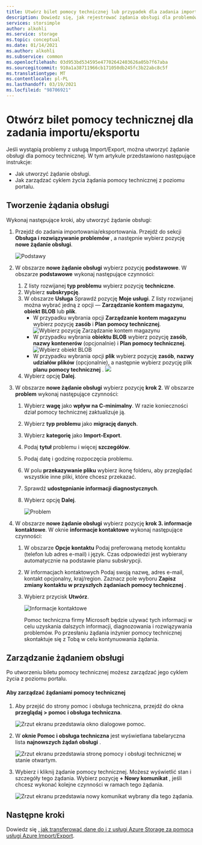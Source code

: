 ```yaml
---
title: Utwórz bilet pomocy technicznej lub przypadek dla zadania importu/eksportu platformy Azure | Microsoft Docs
description: Dowiedz się, jak rejestrować żądania obsługi dla problemów związanych z zadaniem importu/eksportu.
services: storsimple
author: alkohli
ms.service: storage
ms.topic: conceptual
ms.date: 01/14/2021
ms.author: alkohli
ms.subservice: common
ms.openlocfilehash: 03d953bd534595e47702642403626a05b7f67aba
ms.sourcegitcommit: 910a1a38711966cb171050db245fc3b22abc8c5f
ms.translationtype: MT
ms.contentlocale: pl-PL
ms.lasthandoff: 03/19/2021
ms.locfileid: "98706921"
---
```

# <a name="open-a-support-ticket-for-an-importexport-job"></a>Otwórz bilet pomocy technicznej dla zadania importu/eksportu

Jeśli wystąpią problemy z usługą Import/Export, można utworzyć żądanie obsługi dla pomocy technicznej. W tym artykule przedstawiono następujące instrukcje:

* Jak utworzyć żądanie obsługi.
* Jak zarządzać cyklem życia żądania pomocy technicznej z poziomu portalu.

## <a name="create-a-support-request"></a>Tworzenie żądania obsługi

Wykonaj następujące kroki, aby utworzyć żądanie obsługi:

1. Przejdź do zadania importowania/eksportowania. Przejdź do sekcji **Obsługa i rozwiązywanie problemów** , a następnie wybierz pozycję **nowe żądanie obsługi**.
     
    ![Podstawy](./media/storage-import-export-contact-microsoft-support/import-export-support1.png)
   
2. W obszarze **nowe żądanie obsługi** wybierz pozycję **podstawowe**. W obszarze **podstawowe** wykonaj następujące czynności:
    
    1. Z listy rozwijanej **typ problemu** wybierz pozycję **techniczne**.
    2. Wybierz **subskrypcję**.
    3. W obszarze **Usługa** Sprawdź pozycję **Moje usługi**. Z listy rozwijanej można wybrać jedną z opcji — **Zarządzanie kontem magazynu**, **obiekt BLOB** lub **plik**. 
        - W przypadku wybrania opcji **Zarządzanie kontem magazynu** wybierz pozycję **zasób** i **Plan pomocy technicznej**.
            ![Wybierz pozycję Zarządzanie kontem magazynu](./media/storage-import-export-contact-microsoft-support/import-export-support3.png)
        - W przypadku wybrania **obiektu BLOB** wybierz pozycję **zasób**, **nazwy kontenerów** (opcjonalnie) i **Plan pomocy technicznej**.
            ![Wybierz obiekt BLOB](./media/storage-import-export-contact-microsoft-support/import-export-support2.png)
        - W przypadku wybrania opcji **plik** wybierz pozycję **zasób**, **nazwy udziałów plików** (opcjonalnie), a następnie wybierz pozycję plik **planu pomocy technicznej** . ![](./media/storage-import-export-contact-microsoft-support/import-export-support4.png)
    4. Wybierz opcję **Dalej**.

3. W obszarze **nowe żądanie obsługi** wybierz pozycję **krok 2**. W obszarze **problem** wykonaj następujące czynności:
    
    1. Wybierz **wagę** jako **wpływ na C-minimalny**. W razie konieczności dział pomocy technicznej zaktualizuje ją.
    2. Wybierz **typ problemu** jako **migrację danych**.
    3. Wybierz **kategorię** jako **Import-Export**.
    4. Podaj **tytuł** problemu i więcej **szczegółów**.
    5. Podaj datę i godzinę rozpoczęcia problemu.
    6. W polu **przekazywanie pliku** wybierz ikonę folderu, aby przeglądać wszystkie inne pliki, które chcesz przekazać.
    7. Sprawdź **udostępnianie informacji diagnostycznych**.
    8. Wybierz opcję **Dalej**.

       ![Problem](./media/storage-import-export-contact-microsoft-support/import-export-support5.png)

4. W obszarze **nowe żądanie obsługi** wybierz pozycję **krok 3. informacje kontaktowe**. W oknie **informacje kontaktowe** wykonaj następujące czynności:

   1. W obszarze **Opcje kontaktu** Podaj preferowaną metodę kontaktu (telefon lub adres e-mail) i język. Czas odpowiedzi jest wybierany automatycznie na podstawie planu subskrypcji.
   2. W informacjach kontaktowych Podaj swoją nazwę, adres e-mail, kontakt opcjonalny, kraj/region. Zaznacz pole wyboru **Zapisz zmiany kontaktu w przyszłych żądaniach pomocy technicznej** .
   3. Wybierz przycisk **Utwórz**.
   
       ![Informacje kontaktowe](./media/storage-import-export-contact-microsoft-support/import-export-support7.png)   

      Pomoc techniczna firmy Microsoft będzie używać tych informacji w celu uzyskania dalszych informacji, diagnozowania i rozwiązywania problemów.
      Po przesłaniu żądania inżynier pomocy technicznej skontaktuje się z Tobą w celu kontynuowania żądania.

## <a name="manage-a-support-request"></a>Zarządzanie żądaniem obsługi

Po utworzeniu biletu pomocy technicznej możesz zarządzać jego cyklem życia z poziomu portalu.

#### <a name="to-manage-your-support-requests"></a>Aby zarządzać żądaniami pomocy technicznej

1. Aby przejść do strony pomoc i obsługa techniczna, przejdź do okna **przeglądaj > pomoc i obsługa techniczna**.

    ![Zrzut ekranu przedstawia okno dialogowe pomoc.](./media/storage-import-export-contact-microsoft-support/manage-support-ticket2.png)   

2. W **oknie Pomoc i obsługa techniczna** jest wyświetlana tabelaryczna lista **najnowszych żądań obsługi** .

    ![Zrzut ekranu przedstawia stronę pomocy i obsługi technicznej w stanie otwartym.](./media/storage-import-export-contact-microsoft-support/manage-support-ticket1.png) 

3. Wybierz i kliknij żądanie pomocy technicznej. Możesz wyświetlić stan i szczegóły tego żądania. Wybierz pozycję **+ Nowy komunikat** , jeśli chcesz wykonać kolejne czynności w ramach tego żądania.

    ![Zrzut ekranu przedstawia nowy komunikat wybrany dla tego żądania.](./media/storage-import-export-contact-microsoft-support/manage-support-ticket3.png) 


## <a name="next-steps"></a>Następne kroki

Dowiedz się [, jak transferować dane do i z usługi Azure Storage za pomocą usługi Azure Import/Export](storage-import-export-service.md).

